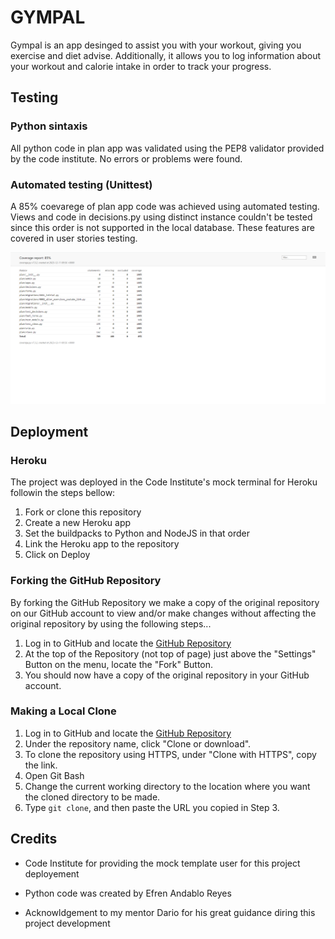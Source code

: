 # GYMPAL

Gympal is an app desinged to assist you with your workout, giving you exercise and diet advise.
Additionally, it allows you to log information about your workout and calorie intake in order to track
your progress.

## Testing

### Python sintaxis

All python code in plan app was validated using the PEP8 validator provided by the code institute. No errors or problems were found.

### Automated testing (Unittest)

A 85% coevarege of plan app code was achieved using automated testing. Views and code in decisions.py using distinct instance
couldn't be tested since this order is not supported in the local database. These features are covered in user stories testing. 

![automated-testing](static/images/automated_testing.png)

## Deployment

### Heroku

The project was deployed in the Code Institute's mock terminal for Heroku followin the steps bellow:

1. Fork or clone this repository
2. Create a new Heroku app
3. Set the buildpacks to Python and NodeJS in that order
4. Link the Heroku app to the repository
5. Click on Deploy

### Forking the GitHub Repository

By forking the GitHub Repository we make a copy of the original repository on our GitHub account to view and/or make changes without affecting the original repository by using the following steps...

1. Log in to GitHub and locate the [GitHub Repository](https://github.com/eandablo/differential)
2. At the top of the Repository (not top of page) just above the "Settings" Button on the menu, locate the "Fork" Button.
3. You should now have a copy of the original repository in your GitHub account.

### Making a Local Clone

1. Log in to GitHub and locate the [GitHub Repository](https://github.com/eandablo/differential)
2. Under the repository name, click "Clone or download".
3. To clone the repository using HTTPS, under "Clone with HTTPS", copy the link.
4. Open Git Bash
5. Change the current working directory to the location where you want the cloned directory to be made.
6. Type `git clone`, and then paste the URL you copied in Step 3.

## Credits

- Code Institute for providing the mock template user for this project deployement

- Python code was created by Efren Andablo Reyes

- Acknowldgement to my mentor Dario for his great guidance diring this project development
